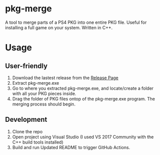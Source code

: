 # pkg-merge
A tool to merge parts of a PS4 PKG into one entire PKG file. Useful for installing a full game on your system. Written in C++.

# Usage
## User-friendly
1. Download the lastest release from the [Release Page](https://github.com/Tustin/pkg-merge/releases)
1. Extract pkg-merge.exe
1. Go to where you extracted pkg-merge.exe, and locate/create a folder with all your PKG pieces inside.
1. Drag the folder of PKG files ontop of the pkg-merge.exe program. The merging process should begin.

## Development
1. Clone the repo
1. Open project using Visual Studio (I used VS 2017 Community with the C++ build tools installed)
1. Build and run
Updated README to trigger GitHub Actions.
